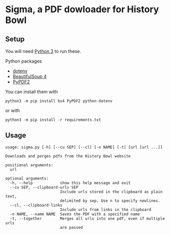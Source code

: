 # Sigma, a PDF dowloader for History Bowl

## Setup

You will need [Python 3](//python.org) to run these.

Python packages

 - [dotenv](//pypi.org/project/python-dotenv/)
 - [BeautifulSoup 4](//pypi.org/project/beautifulsoup4/)
 - [PyPDF2](//pypi.org/project/PyPDF2/)

You can install them with
```
python3 -m pip install bs4 PyPDF2 python-dotenv
```
or with
```
python3 -m pip install -r requirements.txt
```

## Usage

```
usage: sigma.py [-h] [--cu SEP] [--cl] [-n NAME] [-t] [url [url ...]]

Downloads and perges pdfs from the History Bowl website

positional arguments:
  url

optional arguments:
  -h, --help            show this help message and exit
  --cu SEP, --clipboard-urls SEP
                        Include urls stored in the clipboard as plain text,
                        delimited by sep. Use n to specify newlines.
  --cl, --clipboard-links
                        Include urls from links in the clipboard
  -n NAME, --name NAME  Saves the PDF with a specified name
  -t, --together        Merges all urls into one pdf, even if multiple urls
                        are passed
```
